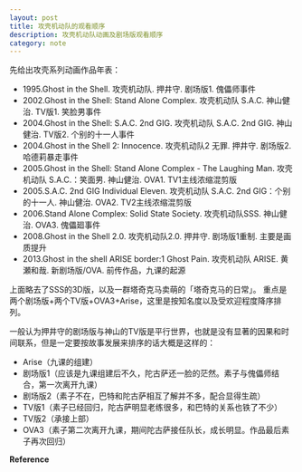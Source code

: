```yaml
---
layout: post
title: 攻壳机动队的观看顺序
description: 攻壳机动队动画及剧场版观看顺序
category: note
---
```



先给出攻壳系列动画作品年表：

- 1995.Ghost in the Shell. 攻壳机动队. 押井守. 剧场版1. 傀儡师事件
- 2002.Ghost in the Shell: Stand Alone Complex. 攻壳机动队 S.A.C. 神山健治. TV版1. 笑脸男事件
- 2004.Ghost in the Shell: S.A.C. 2nd GIG. 攻壳机动队 S.A.C. 2nd GIG. 神山健治. TV版2. 个别的十一人事件
- 2004.Ghost in the Shell 2: Innocence. 攻壳机动队2 无罪. 押井守. 剧场版2. 哈德莉暴走事件
- 2005.Ghost in the Shell: Stand Alone Complex - The Laughing Man. 攻壳机动队 S.A.C.：笑面男. 神山健治. OVA1. TV1主线浓缩混剪版
- 2005.S.A.C. 2nd GIG Individual Eleven. 攻壳机动队 S.A.C. 2nd GIG：个别的十一人. 神山健治. OVA2. TV2主线浓缩混剪版
- 2006.Stand Alone Complex: Solid State Society. 攻壳机动队SSS. 神山健治. OVA3. 傀儡廻事件
- 2008.Ghost in the Shell 2.0. 攻壳机动队2.0. 押井守. 剧场版1重制. 主要是画质提升
- 2013.Ghost in the shell ARISE border:1 Ghost Pain. 攻壳机动队 ARISE. 黄瀬和哉. 新剧场版/OVA. 前传作品，九课的起源

上面略去了SSS的3D版，以及一群塔奇克马卖萌的「塔奇克马的日常」。
重点是两个剧场版+两个TV版+OVA3+Arise，这里是按知名度以及受欢迎程度降序排列。

一般认为押井守的剧场版与神山的TV版是平行世界，也就是没有显著的因果和时间联系，但是一定要按故事发展来排序的话大概是这样的：

- Arise（九课的组建）
- 剧场版1（应该是九课组建后不久，陀古萨还一脸的茫然。素子与傀儡师结合，第一次离开九课）
- 剧场版2（素子不在，巴特和陀古萨相互了解并不多，配合显得生疏）
- TV版1（素子已经回归，陀古萨明显老练很多，和巴特的关系也铁了不少）
- TV版2（承接上部）
- OVA3（素子第二次离开九课，期间陀古萨接任队长，成长明显。作品最后素子再次回归）

**Reference**

